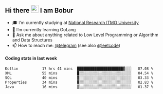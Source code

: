 ## Hi there <img src="https://media.giphy.com/media/hvRJCLFzcasrR4ia7z/giphy.gif" width="25px" height="25px"> I am Bobur

- :mortar_board: I’m currently studying at [National Research ITMO University](https://itmo.ru/)
- :seedling: I’m currently learning GoLang
- :speech_balloon: Ask me about anything related to Low Level Programming or Algorithm and Data Structures
- :mailbox: How to reach me: [@telegram](https://t.me/octoant) (see also [@leetcode](https://leetcode.com/octoant/))    

#### Coding stats in last week

<!--START_SECTION:waka-->

```txt
Kotlin           17 hrs 41 mins  █████████████████████▓░░░   87.08 %
XML              55 mins         █░░░░░░░░░░░░░░░░░░░░░░░░   04.54 %
SQL              40 mins         ▓░░░░░░░░░░░░░░░░░░░░░░░░   03.33 %
Properties       34 mins         ▓░░░░░░░░░░░░░░░░░░░░░░░░   02.83 %
Java             16 mins         ▒░░░░░░░░░░░░░░░░░░░░░░░░   01.37 %
```

<!--END_SECTION:waka-->
